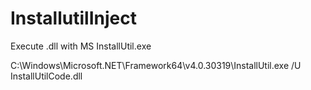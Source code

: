 # InstallutilInject
Execute .dll with MS InstallUtil.exe

C:\Windows\Microsoft.NET\Framework64\v4.0.30319\InstallUtil.exe /U InstallUtilCode.dll
